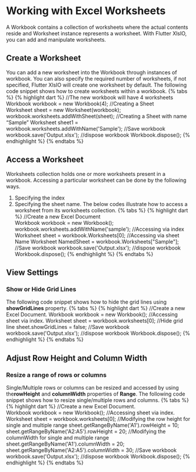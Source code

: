 # Working with Excel Worksheets
A Workbook contains a collection of worksheets where the actual contents reside and Worksheet instance represents a worksheet. With Flutter XlsIO, you can add and manipulate worksheets.
## Create a Worksheet
You can add a new worksheet into the Workbook through instances of workbook. You can also specify the required number of worksheets, if not specified, Flutter XlsIO will create one worksheet by default.
The following code snippet shows how to create worksheets within a workbook.
{% tabs %}
{% highlight dart %}
//The new workbook will have 4 worksheets
Workbook workbook = new Workbook(4);
//Creating a Sheet 
Worksheet sheet = new Worksheet(workbook);
workbook.worksheets.addWithSheet(sheet);
//Creating a Sheet with name “Sample”
Worksheet sheet1 = workbook.worksheets.addWithName('Sample');
//Save workbook
workbook.save('Output.xlsx');
//dispose workbook
Workbook.dispose();
{% endhighlight %}
{% endtabs %}
## Access a Worksheet
Worksheets collection holds one or more worksheets present in a workbook. Accessing a particular worksheet can be done by the following ways.
1. Specifying the index
2. Specifying the sheet name.
The below codes illustrate how to access a worksheet from its worksheets collection.
{% tabs %}
{% highlight dart %}
//Create a new Excel Document
Workbook workbook = new Workbook();
workbook.worksheets.addWithName('sample');
//Accessing via index 
Worksheet sheet = workbook.Worksheets[0]; 
//Accessing via sheet Name 
Worksheet NamedSheet = workbook.Worksheets["Sample"];
  
//Save workbook
workbook.save('Output.xlsx');
//dispose workbook
Workbook.dispose();
{% endhighlight %}
{% endtabs %}
## View Settings
### Show or Hide Grid Lines
The following code snippet shows how to hide the grid lines using **showGridLines** property.
{% tabs %}
{% highlight dart %}
//Create a new Excel Document.
Workbook workbook = new Workbook();
//Accessing sheet via index.
Worksheet sheet = workbook.worksheets[0];
//Hide grid line
sheet.showGridLines = false;
//Save workbook
workbook.save('Output.xlsx');
//dispose workbook
Workbook.dispose();
{% endhighlight %}
{% endtabs %}
## Adjust Row Height and Column Width
### Resize a range of rows or columns
Single/Multiple rows or columns can be resized and accessed by using the**rowHeight** and **columnWidth** properties of **Range**. The following code snippet shows how to resize single/multiple rows and columns.
{% tabs %}
{% highlight dart %}
//Create a new Excel Document.
Workbook workbook = new Workbook();
//Accessing sheet via index.
Worksheet sheet = workbook.worksheets[0];
//Modifying the row height for single and multiple range
sheet.getRangeByName('A1').rowHeight = 10;
sheet.getRangeByName('A2:A5').rowHeight = 20;
//Modifying the columnWidth for single and multiple range
sheet.getRangeByName('A1').columnWidth = 20;
sheet.getRangeByName('A2:A5').columnWidth = 30;
//Save workbook
workbook.save('Output.xlsx');
//dispose workbook
Workbook.dispose();
{% endhighlight %}
{% endtabs %}
